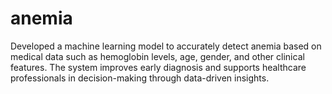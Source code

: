 # anemia
Developed a machine learning model to accurately detect anemia based on medical data such as hemoglobin levels, age, gender, and other clinical features. The system improves early diagnosis and supports healthcare professionals in decision-making through data-driven insights.
